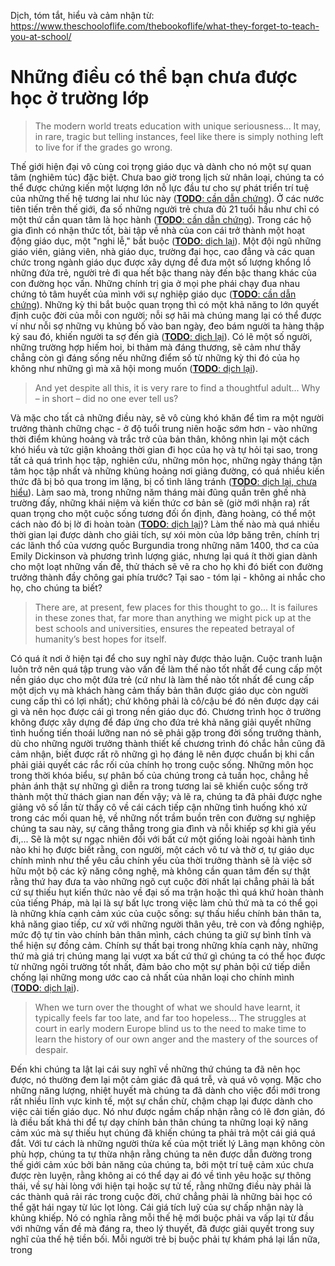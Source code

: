 Dịch, tóm tắt, hiểu và cảm nhận từ: https://www.theschooloflife.com/thebookoflife/what-they-forget-to-teach-you-at-school/

# Những điều có thể bạn chưa được học ở trường lớp
> The modern world treats education with unique seriousness... 
> It may, in rare, tragic but telling instances, feel like there is simply nothing left to live for if the grades go wrong.

Thế giới hiện đại vô cùng coi trọng giáo dục và dành cho nó một sự quan tâm (nghiêm túc) đặc biệt.
Chưa bao giờ trong lịch sử nhân loại, chúng ta có thể được chứng kiến một lượng lớn nỗ lực đầu tư cho sự phát triển trí tuệ của những thế hệ tương lai như lúc này ([**TODO**: cần dẫn chứng][0]).
Ở các nước tiên tiến trên thế giới, đa số những người trẻ chưa đủ 21 tuổi hầu như chỉ có một thứ cần quan tâm là học hành ([**TODO**: cần dẫn chứng][0]).
Trong các hộ gia đình có nhận thức tốt, bài tập về nhà của con cái trở thành một hoạt động giáo dục, một "nghi lễ," bắt buộc ([**TODO**: dịch lại][0]).
Một đội ngũ những giáo viên, giảng viên, nhà giáo dục, trường đại học, cao đẳng và các quan chức trong ngành giáo dục được xây dựng để đưa một số lượng khổng lồ những đứa trẻ, người trẻ đi qua hết bậc thang này đến bậc thang khác của con đường học vấn.
Những chính trị gia ở mọi phe phái chạy đua nhau chứng tỏ tâm huyết của mình với sự nghiệp giáo dục ([**TODO**: cần dẫn chứng][0]).
Những kỳ thi bắt buộc quan trọng thì có một khả năng to lớn quyết định cuộc đời của mỗi con người; nỗi sợ hãi mà chúng mang lại có thể được ví như nỗi sợ những vụ khủng bố vào ban ngày, đeo bám người ta hàng thập kỷ sau đó, khiến người ta sợ đến già ([**TODO**: dịch lại][0]).
Có lẽ một số người, những trường hợp hiếm hoi, bi thảm mà đáng thương, sẽ cảm như thấy chẳng còn gì đáng sống nếu những điểm số từ những kỳ thi đó của họ không như những gì mà xã hội mong muốn ([**TODO**: dịch lại][0]).

> And yet despite all this, it is very rare to find a thoughtful adult...
> Why – in short – did no one ever tell us?

Và mặc cho tất cả những điều này, sẽ vô cùng khó khăn để tìm ra một người trưởng thành chững chạc - ở độ tuổi trung niên hoặc sớm hơn - vào những thời điểm khủng hoảng và trắc trở của bản thân, không nhìn lại một cách khó hiểu và tức giận khoảng thời gian đi học của họ và tự hỏi tại sao, trong tất cả quá trình học tập, nghiên cứu, những môn học, những ngày tháng tận tâm học tập nhất và những khủng hoảng nơi giảng đường, có quá nhiều kiến thức đã bị bỏ qua trong im lặng, bị cố tình lãng tránh ([**TODO**: dịch lại, chưa hiểu][0]).
Làm sao mà, trong những năm tháng mài đũng quần trên ghế nhà trường đấy, những khái niệm và kiến thức cơ bản sẽ (giờ mới nhận ra) rất quan trọng cho một cuộc sống tương đối ổn định, đàng hoàng, có thể một cách nào đó bị lờ đi hoàn toàn ([**TODO**: dịch lại][0])?
Làm thế nào mà quá nhiều thời gian lại được dành cho giải tích, sự xói mòn của lớp băng trên, chính trị các lãnh thổ của vương quốc Burgundia trong những năm 1400, thơ ca của Emily Dickinson và phương trình lượng giác, nhưng lại quá ít thời gian dành cho một loạt những vấn đề, thử thách sẽ vẽ ra cho họ khi đó biết con đường trưởng thành đầy chông gai phía trước?
Tại sao - tóm lại - không ai nhắc cho họ, cho chúng ta biết?

> There are, at present, few places for this thought to go...
> It is failures in these zones that, far more than anything we might pick up at the best schools and universities, ensures the repeated betrayal of humanity’s best hopes for itself.

Có quá ít nơi ở hiện tại để cho suy nghĩ này được thảo luận.
Cuộc tranh luận luôn trở nên quá tập trung vào vấn đề làm thế nào tốt nhất để cung cấp một nền giáo dục cho một đứa trẻ (cứ như là làm thế nào tốt nhất để cung cấp một dịch vụ mà khách hàng cảm thấy bản thân được giáo dục còn người cung cấp thì có lợi nhất); chứ không phải là cô/cậu bé đó nên được dạy cái gì và nên học được cái gì trong nền giáo dục đó.
Chương trình học ở trường không được xây dựng để đáp ứng cho đứa trẻ khả năng giải quyết những tình huống tiến thoái lưỡng nan nó sẽ phải gặp trong đời sống trưởng thành, dù cho những người trưởng thành thiết kế chương trình đó chắc hẳn cũng đã cảm nhận, biết được rất rõ những gì họ đáng lẽ nên được chuẩn bị khi cần phải giải quyết các rắc rối của chính họ trong cuộc sống.
Những môn học trong thời khóa biểu, sự phân bố của chúng trong cả tuần học, chẳng hề phản ánh thật sự những gì diễn ra trong tương lai sẽ khiến cuộc sống trở thành một thử thách gian nan đến vậy; và lẽ ra, chúng ta đã phải được nghe giảng vô số lần từ thầy cô về cái cách tiếp cận những tình huống khó xử trong các mối quan hệ, về những nốt trầm buồn trên con đường sự nghiệp chúng ta sau này, sự căng thẳng trong gia đình và nỗi khiếp sợ khi già yếu đi,...
Sẽ là một sự ngạc nhiên đối với bất cứ một giống loài ngoài hành tình nào khi họ được biết rằng, con người, một cách vô tư và thờ ơ, tự giáo dục chính mình như thể yêu cầu chính yếu của thời trưởng thành sẽ là việc sở hữu một bộ các kỹ năng công nghệ, mà không cần quan tâm đến sự thật rằng thứ hay đưa ta vào những ngõ cụt cuộc đời nhất lại chẳng phải là bất cứ sự thiếu hụt kiến thức nào về đại số ma trận hoặc thì quá khứ hoàn thành của tiếng Pháp, mà lại là sự bất lực trong việc làm chủ thứ mà ta có thể gọi là những khía cạnh cảm xúc của cuộc sống: sự thấu hiểu chính bản thân ta, khả năng giao tiếp, cư xử với những người thân yêu, trẻ con và đồng nghiệp, mức độ tự tin vào chính bản thân mình, cách chúng ta giữ sự bình tĩnh và thể hiện sự đồng cảm.
Chính sự thất bại trong những khía cạnh này, những thứ mà giá trị chúng mang lại vượt xa bất cứ thứ gì chúng ta có thể học được từ những ngôi trường tốt nhất, đảm bảo cho một sự phản bội cứ tiếp diễn chống lại những mong ước cao cả nhất của nhân loại cho chính mình ([**TODO**: dịch lại][0]).

> When we turn over the thought of what we should have learnt, it typically feels far too late, and far too hopeless...
> The struggles at court in early modern Europe blind us to the need to make time to learn the history of our own anger and the mastery of the sources of despair.

Đến khi chúng ta lật lại cái suy nghĩ về những thứ chúng ta đã nên học được, nó thường đem lại một cảm giác đã quá trễ, và quá vô vọng.
Mặc cho những năng lượng, nhiệt huyết mà chúng ta đã dành cho việc đổi mới trong rất nhiều lĩnh vực kinh tế, một sự chần chừ, chậm chạp lại được dành cho việc cải tiến giáo dục.
Nó như được ngầm chấp nhận rằng có lẽ đơn giản, đó là điều bất khả thi để tự dạy chính bản thân chúng ta những loại kỹ năng cảm xúc mà sự thiếu hụt chúng đã khiến chúng ta phải trả một cái giá quá đắt.
Với tư cách là những người thừa kế của một triết lý Lãng mạn không còn phù hợp, chúng ta tự thừa nhận rằng chúng ta nên được dẫn đường trong thế giới cảm xúc bởi bản năng của chúng ta, bởi một trí tuệ cảm xúc chưa được rèn luyện, rằng không ai có thể dạy ai đó về tình yêu hoặc sự thông thái, về sự hài lòng với hiện tại hoặc sự tử tế, rằng những điều này phải là các thành quả rải rác trong cuộc đời, chứ chẳng phải là những bài học có thể gặt hái ngay từ lúc lọt lòng.
Cái giá tích luỹ của sự chấp nhận này là khủng khiếp.
Nó có nghĩa rằng mỗi thế hệ mới buộc phải va vấp lại từ đầu với những vấn đề mà đáng ra, theo lý thuyết, đã được giải quyết trong suy nghĩ của thế hệ tiền bối.
Mỗi người trẻ bị buộc phải tự khám phá lại lần nữa, trong  



[0]: ./what-they-forget-to-teach-you-at-school.md "TODO"
